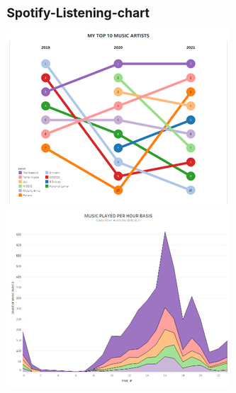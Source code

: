 # Spotify-Listening-chart
![MY TOP 10 MUSIC ARTISTS.png](https://raw.githubusercontent.com/Achalmahale/Spotify-Listening-chart/master/MY%20TOP%2010%20MUSIC%20ARTISTS.png)
![MUSIC PLAYED PER HOUR BASIS](https://raw.githubusercontent.com/Achalmahale/Spotify-Listening-chart/master/MUSIC%20PLAYED%20PER%20HOUR%20BASIS.png)
